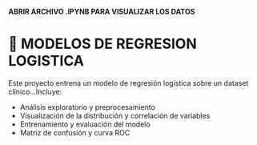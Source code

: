 **ABRIR ARCHIVO .IPYNB PARA VISUALIZAR LOS DATOS**

# 🧠 MODELOS DE REGRESION LOGISTICA

Este proyecto entrena un modelo de regresión logística sobre un dataset clínico...Incluye:
- Análisis exploratorio y preprocesamiento
- Visualización de la distribución y correlación de variables
- Entrenamiento y evaluación del modelo
- Matriz de confusión y curva ROC



